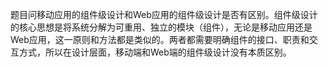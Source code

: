 题目问移动应用的组件级设计和Web应用的组件级设计是否有区别。组件级设计的核心思想是将系统分解为可重用、独立的模块（组件），无论是移动应用还是Web应用，这一原则和方法都是类似的。两者都需要明确组件的接口、职责和交互方式，所以在设计层面，移动端和Web端的组件级设计没有本质区别。